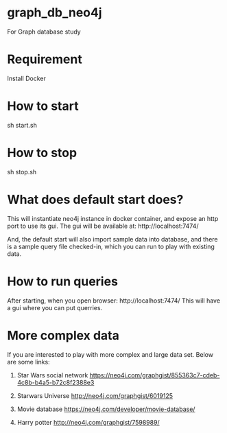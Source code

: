 # graph_db_neo4j
For Graph database study

# Requirement
Install Docker

# How to start
sh start.sh

# How to stop
sh stop.sh

# What does default start does?
This will instantiate neo4j instance in docker container, and expose an http port to use its gui.
The gui will be available at: http://localhost:7474/

And, the default start will also import sample data into database, and there is a sample query file checked-in, which you can run to play with existing data.

# How to run queries
After starting, when you open browser: http://localhost:7474/
This will have a gui where you can put querries.

# More complex data
If you are interested to play with more complex and large data set. Below are some links:

1. Star Wars social network
   https://neo4j.com/graphgist/855363c7-cdeb-4c8b-b4a5-b72c8f2388e3

2. Starwars Universe
   http://neo4j.com/graphgist/6019125

3. Movie database
   https://neo4j.com/developer/movie-database/

4. Harry potter
   http://neo4j.com/graphgist/7598989/


